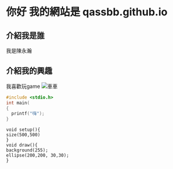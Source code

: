 # 你好 我的網站是 qassbb.github.io

## 介紹我是誰
我是陳永瀚

## 介紹我的興趣

我喜歡玩game
![車車](https://lh3.googleusercontent.com/proxy/-nWW0TjjtFEA1PJMXG6ShDzjCenPuUf22KohUgoJXnNKYGOIZOPa7HNvcA9Oe57sv4FOkBfd6_WRDkFaewMF9Q2q6bMFVFdwLtXtN0SpSLNjQa6HYwu07Q)

```C
#include <stdio.h>
int main(
{
  printf("嗨");
}
```

```pressing
void setup(){
size(500,500)
}
void draw(){
background(255);
ellipse(200,200, 30,30);
}

```
